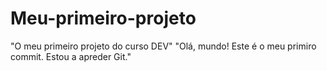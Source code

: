 # Meu-primeiro-projeto
"O meu primeiro projeto do curso DEV"
"Olá, mundo! Este é o meu primiro commit. Estou a apreder Git."